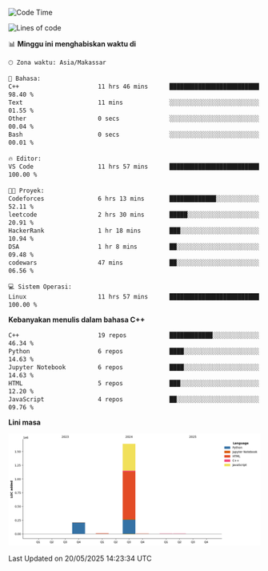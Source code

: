 <!--START_SECTION:waka-->
![Code Time](http://img.shields.io/badge/Code%20Time-220%20hrs%2016%20mins-blue)

![Lines of code](https://img.shields.io/badge/Sejak%20Hello%20World%20aku%20telah%20menulis-1.9%20million%20baris%20kode-blue)

📊 **Minggu ini menghabiskan waktu di** 

```text
🕑︎ Zona waktu: Asia/Makassar

💬 Bahasa: 
C++                      11 hrs 46 mins      █████████████████████████   98.40 % 
Text                     11 mins             ░░░░░░░░░░░░░░░░░░░░░░░░░   01.55 % 
Other                    0 secs              ░░░░░░░░░░░░░░░░░░░░░░░░░   00.04 % 
Bash                     0 secs              ░░░░░░░░░░░░░░░░░░░░░░░░░   00.01 % 

🔥 Editor: 
VS Code                  11 hrs 57 mins      █████████████████████████   100.00 % 

🐱‍💻 Proyek: 
Codeforces               6 hrs 13 mins       █████████████░░░░░░░░░░░░   52.11 % 
leetcode                 2 hrs 30 mins       █████░░░░░░░░░░░░░░░░░░░░   20.91 % 
HackerRank               1 hr 18 mins        ███░░░░░░░░░░░░░░░░░░░░░░   10.94 % 
DSA                      1 hr 8 mins         ██░░░░░░░░░░░░░░░░░░░░░░░   09.48 % 
codewars                 47 mins             ██░░░░░░░░░░░░░░░░░░░░░░░   06.56 % 

💻 Sistem Operasi: 
Linux                    11 hrs 57 mins      █████████████████████████   100.00 % 
```

**Kebanyakan menulis dalam bahasa C++** 

```text
C++                      19 repos            ████████████░░░░░░░░░░░░░   46.34 % 
Python                   6 repos             ████░░░░░░░░░░░░░░░░░░░░░   14.63 % 
Jupyter Notebook         6 repos             ████░░░░░░░░░░░░░░░░░░░░░   14.63 % 
HTML                     5 repos             ███░░░░░░░░░░░░░░░░░░░░░░   12.20 % 
JavaScript               4 repos             ██░░░░░░░░░░░░░░░░░░░░░░░   09.76 % 
```



**Lini masa**

![Lines of Code chart](https://raw.githubusercontent.com/yusuf601/yusuf601/main/assets/bar_graph.png)


 Last Updated on 20/05/2025 14:23:34 UTC
<!--END_SECTION:waka-->
